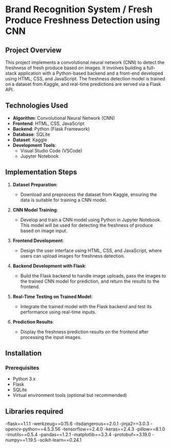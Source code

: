 # Brand Recognition System / Fresh Produce Freshness Detection using CNN


## Project Overview
This project implements a convolutional neural network (CNN) to detect the freshness of fresh produce based on images. It involves building a full-stack application with a Python-based backend and a front-end developed using HTML, CSS, and JavaScript. The freshness detection model is trained on a dataset from Kaggle, and real-time predictions are served via a Flask API.

## Technologies Used
- **Algorithm**: Convolutional Neural Network (CNN)
- **Frontend**: HTML, CSS, JavaScript
- **Backend**: Python (Flask Framework)
- **Database**: SQLite
- **Dataset**: Kaggle
- **Development Tools**: 
  - Visual Studio Code (VSCode)
  - Jupyter Notebook

## Implementation Steps
1. **Dataset Preparation**: 
   - Download and preprocess the dataset from Kaggle, ensuring the data is suitable for training a CNN model.

2. **CNN Model Training**: 
   - Develop and train a CNN model using Python in Jupyter Notebook. This model will be used for detecting the freshness of produce based on image input.

3. **Frontend Development**: 
   - Design the user interface using HTML, CSS, and JavaScript, where users can upload images for freshness detection.

4. **Backend Development with Flask**: 
   - Build the Flask backend to handle image uploads, pass the images to the trained CNN model for prediction, and return the results to the frontend.

5. **Real-Time Testing on Trained Model**: 
   - Integrate the trained model with the Flask backend and test its performance using real-time inputs.

6. **Prediction Results**: 
   - Display the freshness prediction results on the frontend after processing the input images.

## Installation

### Prerequisites
- Python 3.x
- Flask
- SQLite
- Virtual environment tools (optional but recommended)

## Libraries required
-flask==1.1.1
-werkzeug==0.15.6 
-itsdangerous==2.0.1 
-jinja2==3.0.3 
-opencv-python==4.5.3.56 
-tensorflow==2.4.0 
-keras==2.4.3 
-pillow==8.1.0 
-imutils==0.5.4 
-pandas==1.2.1 
-matplotlib==3.3.4 
-protobuf==3.19.0 
-numpy==1.19.5 
-scikit-learn==0.24.1

